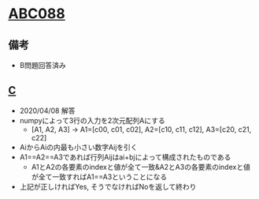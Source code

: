 # [ABC088]()

## 備考

- B問題回答済み

## [C]()

- 2020/04/08 解答
- numpyによって3行の入力を2次元配列Aにする
  - [A1, A2, A3] -> A1=[c00, c01, c02], A2=[c10, c11, c12], A3=[c20, c21, c22]
- AiからAiの内最も小さい数字Aijを引く
- A1==A2==A3であれば行列Aijはai+bjによって構成されたものである
  - A1とA2の各要素のindexと値が全て一致&A2とA3の各要素のindexと値が全て一致すればA1==A3ということになる
- 上記が正しければYes, そうでなければNoを返して終わり